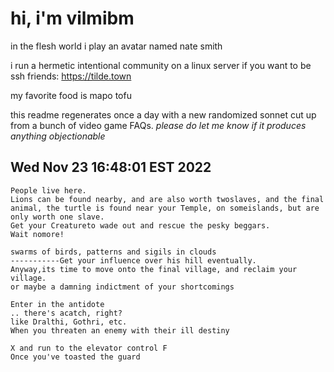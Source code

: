 # hi, i'm vilmibm

in the flesh world i play an avatar named nate smith

i run a hermetic intentional community on a linux server if you want to be ssh friends: https://tilde.town

my favorite food is mapo tofu

this readme regenerates once a day with a new randomized sonnet cut up from a bunch of video game FAQs.
_please do let me know if it produces anything objectionable_

## Wed Nov 23 16:48:01 EST 2022

    People live here.
    Lions can be found nearby, and are also worth twoslaves, and the final animal, the turtle is found near your Temple, on someislands, but are only worth one slave.
    Get your Creatureto wade out and rescue the pesky beggars.
    Wait nomore!
    
    swarms of birds, patterns and sigils in clouds
    -----------Get your influence over his hill eventually.
    Anyway,its time to move onto the final village, and reclaim your village.
    or maybe a damning indictment of your shortcomings
    
    Enter in the antidote
    .. there's acatch, right?
    like Dralthi, Gothri, etc.
    When you threaten an enemy with their ill destiny
    
    X and run to the elevator control F
    Once you've toasted the guard
